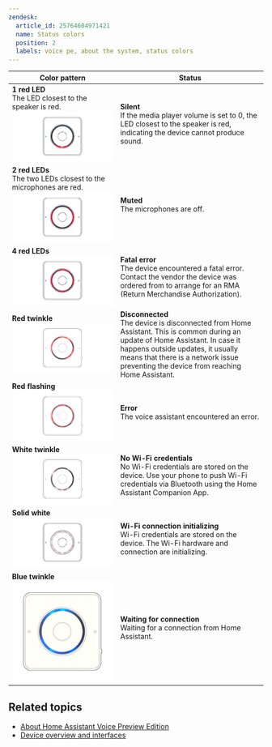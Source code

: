 ```yaml
---
zendesk:
  article_id: 25764604971421
  name: Status colors
  position: 2
  labels: voice pe, about the system, status colors
---
```



| Color pattern                                                                                                         | Status                                                                                                                                                                                                                                                        |
| --------------------------------------------------------------------------------------------------------------------- | ------------------------------------------------------------------------------------------------------------------------------------------------------------------------------------------------------------------------------------------------------------- |
| **1 red LED**<br>The LED closest to the speaker is red.<br>![Silent](/static/img/voice-pe/status_silent.png)          | **Silent**<br>If the media player volume is set to 0, the LED closest to the speaker is red, indicating the device cannot produce sound.                                                                                                                      |
| **2 red LEDs**<br>The two LEDs closest to the microphones are red.<br>![Muted](/static/img/voice-pe/status_muted.png) | **Muted**<br>The microphones are off.                                                                                                                                                                                                                         |
| **4 red LEDs**<br>![status-fatal-error](/static/img/voice-pe/status-fatal-error.png)                                    | **Fatal error**<br>The device encountered a fatal error. Contact the vendor the device was ordered from to arrange for an RMA (Return Merchandise Authorization).                                                                                                                 |
| **Red twinkle**<br>![Disconnected](/static/img/voice-pe/status_red_twinkle.gif)                                       | **Disconnected**<br>The device is disconnected from Home Assistant. This is common during an update of Home Assistant. In case it happens outside updates, it usually means that there is a network issue preventing the device from reaching Home Assistant. |
| **Red flashing**<br>![Error](/static/img/voice-pe/status_red_flashing.png)                                            | **Error**<br>The voice assistant encountered an error.                                                                                                                                                                                                        |
| **White twinkle**<br>![No Wi-Fi credentials](/static/img/voice-pe/status_white_twinkle.gif)                           | **No Wi-Fi credentials**<br>No Wi-Fi credentials are stored on the device. Use your phone to push Wi-Fi credentials via Bluetooth using the Home Assistant Companion App.                                                                                     |
| **Solid white**<br>![Wi-Fi connection initializing](/static/img/voice-pe/status_white.png)                            | **Wi-Fi connection initializing**<br>Wi-Fi credentials are stored on the device. The Wi-Fi hardware and connection are initializing.                                                                                                                          |
| **Blue twinkle**<br>![Waiting for connection](/static/img/voice-pe/status_blue.gif)                                   | **Waiting for connection**<br>Waiting for a connection from Home Assistant.                                                                                                                                                                                   |

## Related topics

- [About Home Assistant Voice Preview Edition](/hc/en-us/articles/25764286546717)
- [Device overview and interfaces](/hc/en-us/articles/25764488568605)